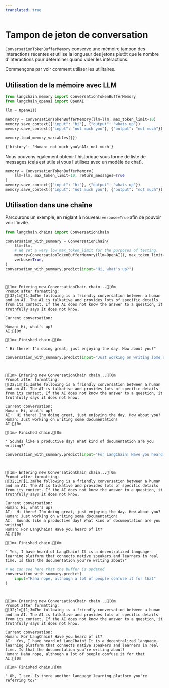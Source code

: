 ```yaml
---
translated: true
---
```


# Tampon de jeton de conversation

`ConversationTokenBufferMemory` conserve une mémoire tampon des interactions récentes et utilise la longueur des jetons plutôt que le nombre d'interactions pour déterminer quand vider les interactions.

Commençons par voir comment utiliser les utilitaires.

## Utilisation de la mémoire avec LLM

```python
from langchain.memory import ConversationTokenBufferMemory
from langchain_openai import OpenAI

llm = OpenAI()
```

```python
memory = ConversationTokenBufferMemory(llm=llm, max_token_limit=10)
memory.save_context({"input": "hi"}, {"output": "whats up"})
memory.save_context({"input": "not much you"}, {"output": "not much"})
```

```python
memory.load_memory_variables({})
```

```output
{'history': 'Human: not much you\nAI: not much'}
```

Nous pouvons également obtenir l'historique sous forme de liste de messages (cela est utile si vous l'utilisez avec un modèle de chat).

```python
memory = ConversationTokenBufferMemory(
    llm=llm, max_token_limit=10, return_messages=True
)
memory.save_context({"input": "hi"}, {"output": "whats up"})
memory.save_context({"input": "not much you"}, {"output": "not much"})
```

## Utilisation dans une chaîne

Parcourons un exemple, en réglant à nouveau `verbose=True` afin de pouvoir voir l'invite.

```python
from langchain.chains import ConversationChain

conversation_with_summary = ConversationChain(
    llm=llm,
    # We set a very low max_token_limit for the purposes of testing.
    memory=ConversationTokenBufferMemory(llm=OpenAI(), max_token_limit=60),
    verbose=True,
)
conversation_with_summary.predict(input="Hi, what's up?")
```

```output


[1m> Entering new ConversationChain chain...[0m
Prompt after formatting:
[32;1m[1;3mThe following is a friendly conversation between a human and an AI. The AI is talkative and provides lots of specific details from its context. If the AI does not know the answer to a question, it truthfully says it does not know.

Current conversation:

Human: Hi, what's up?
AI:[0m

[1m> Finished chain.[0m
```

```output
" Hi there! I'm doing great, just enjoying the day. How about you?"
```

```python
conversation_with_summary.predict(input="Just working on writing some documentation!")
```

```output


[1m> Entering new ConversationChain chain...[0m
Prompt after formatting:
[32;1m[1;3mThe following is a friendly conversation between a human and an AI. The AI is talkative and provides lots of specific details from its context. If the AI does not know the answer to a question, it truthfully says it does not know.

Current conversation:
Human: Hi, what's up?
AI:  Hi there! I'm doing great, just enjoying the day. How about you?
Human: Just working on writing some documentation!
AI:[0m

[1m> Finished chain.[0m
```

```output
' Sounds like a productive day! What kind of documentation are you writing?'
```

```python
conversation_with_summary.predict(input="For LangChain! Have you heard of it?")
```

```output


[1m> Entering new ConversationChain chain...[0m
Prompt after formatting:
[32;1m[1;3mThe following is a friendly conversation between a human and an AI. The AI is talkative and provides lots of specific details from its context. If the AI does not know the answer to a question, it truthfully says it does not know.

Current conversation:
Human: Hi, what's up?
AI:  Hi there! I'm doing great, just enjoying the day. How about you?
Human: Just working on writing some documentation!
AI:  Sounds like a productive day! What kind of documentation are you writing?
Human: For LangChain! Have you heard of it?
AI:[0m

[1m> Finished chain.[0m
```

```output
" Yes, I have heard of LangChain! It is a decentralized language-learning platform that connects native speakers and learners in real time. Is that the documentation you're writing about?"
```

```python
# We can see here that the buffer is updated
conversation_with_summary.predict(
    input="Haha nope, although a lot of people confuse it for that"
)
```

```output


[1m> Entering new ConversationChain chain...[0m
Prompt after formatting:
[32;1m[1;3mThe following is a friendly conversation between a human and an AI. The AI is talkative and provides lots of specific details from its context. If the AI does not know the answer to a question, it truthfully says it does not know.

Current conversation:
Human: For LangChain! Have you heard of it?
AI:  Yes, I have heard of LangChain! It is a decentralized language-learning platform that connects native speakers and learners in real time. Is that the documentation you're writing about?
Human: Haha nope, although a lot of people confuse it for that
AI:[0m

[1m> Finished chain.[0m
```

```output
" Oh, I see. Is there another language learning platform you're referring to?"
```
